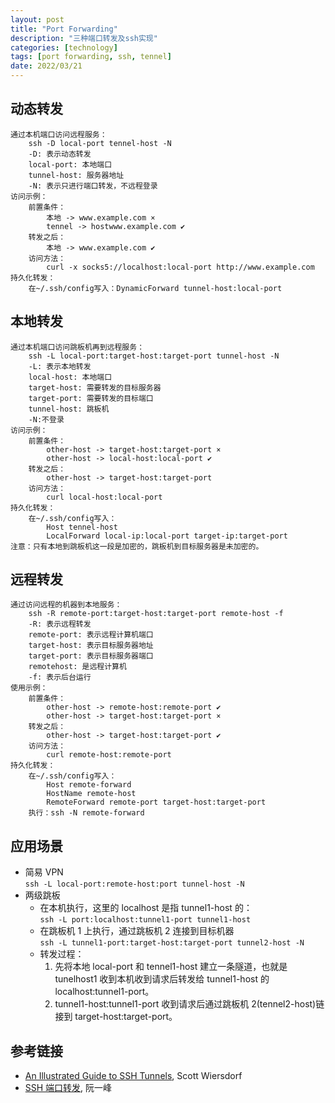 ```yaml
---
layout: post
title: "Port Forwarding"
description: "三种端口转发及ssh实现"
categories: [technology]
tags: [port forwarding, ssh, tennel]
date: 2022/03/21
---
```


## 动态转发

    通过本机端口访问远程服务：
        ssh -D local-port tennel-host -N
        -D: 表示动态转发
        local-port: 本地端口
        tunnel-host: 服务器地址
        -N: 表示只进行端口转发，不远程登录
    访问示例：
        前置条件：
            本地 -> www.example.com ×
            tennel -> hostwww.example.com ✔
        转发之后：
            本地 -> www.example.com ✔
        访问方法：
            curl -x socks5://localhost:local-port http://www.example.com
    持久化转发：
        在~/.ssh/config写入：DynamicForward tunnel-host:local-port

## 本地转发

    通过本机端口访问跳板机再到远程服务：
        ssh -L local-port:target-host:target-port tunnel-host -N
        -L: 表示本地转发
        local-host: 本地端口
        target-host: 需要转发的目标服务器
        target-port: 需要转发的目标端口
        tunnel-host: 跳板机
        -N:不登录
    访问示例：
        前置条件：
            other-host -> target-host:target-port ×
            other-host -> local-host:local-port ✔
        转发之后：
            other-host -> target-host:target-port
        访问方法：
            curl local-host:local-port
    持久化转发：
        在~/.ssh/config写入：
            Host tennel-host
            LocalForward local-ip:local-port target-ip:target-port
    注意：只有本地到跳板机这一段是加密的，跳板机到目标服务器是未加密的。

## 远程转发

    通过访问远程的机器到本地服务：
        ssh -R remote-port:target-host:target-port remote-host -f
        -R: 表示远程转发
        remote-port: 表示远程计算机端口
        target-host: 表示目标服务器地址
        target-port: 表示目标服务器端口
        remotehost: 是远程计算机
        -f: 表示后台运行
    使用示例：
        前置条件：
            other-host -> remote-host:remote-port ✔
            other-host -> target-host:target-port ×
        转发之后：
            other-host -> target-host:target-port ✔
        访问方法：
            curl remote-host:remote-port
    持久化转发：
        在~/.ssh/config写入：
            Host remote-forward
            HostName remote-host
            RemoteForward remote-port target-host:target-port
        执行：ssh -N remote-forward

## 应用场景

- 简易 VPN  
   `ssh -L local-port:remote-host:port tunnel-host -N`
- 两级跳板
  - 在本机执行，这里的 localhost 是指 tunnel1-host 的：  
     `ssh -L port:localhost:tunnel1-port tunnel1-host`
  - 在跳板机 1 上执行，通过跳板机 2 连接到目标机器  
     `ssh -L tunnel1-port:target-host:target-port tunnel2-host -N`
  - 转发过程：
    1. 先将本地 local-port 和 tennel1-host 建立一条隧道，也就是 tunelhost1 收到本机收到请求后转发给 tunnel1-host 的 localhost:tunnel1-port。
    2. tunnel1-host:tunnel1-port 收到请求后通过跳板机 2(tennel2-host)链接到 target-host:target-port。

## 参考链接

- [An Illustrated Guide to SSH Tunnels](https://solitum.net/posts/an-illustrated-guide-to-ssh-tunnels/), Scott Wiersdorf
- [SSH 端口转发](https://wangdoc.com/ssh/port-forwarding.html), 阮一峰
